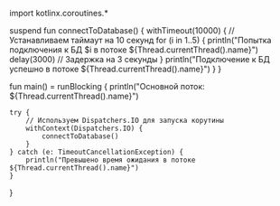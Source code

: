 import kotlinx.coroutines.*

suspend fun connectToDatabase() {
    withTimeout(10000) { // Устанавливаем таймаут на 10 секунд
        for (i in 1..5) {
            println("Попытка подключения к БД $i в потоке ${Thread.currentThread().name}")
            delay(3000) // Задержка на 3 секунды
        }
        println("Подключение к БД успешно в потоке ${Thread.currentThread().name}")
    }
}

fun main() = runBlocking {
    println("Основной поток: ${Thread.currentThread().name}")

    try {
        // Используем Dispatchers.IO для запуска корутины
        withContext(Dispatchers.IO) {
            connectToDatabase()
        }
    } catch (e: TimeoutCancellationException) {
        println("Превышено время ожидания в потоке ${Thread.currentThread().name}")
    }
}
